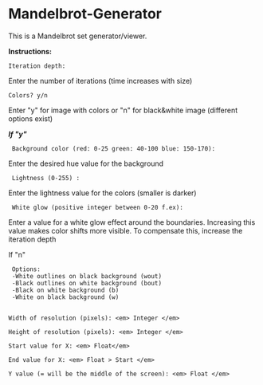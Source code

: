 # Mandelbrot-Generator

This is a Mandelbrot set generator/viewer. 

<b>Instructions:</b>

    Iteration depth:

Enter the number of iterations (time increases with size)

    Colors? y/n

Enter "y" for image with colors or "n" for black&white image (different options exist)

   <b><em>If "y"</em></b>

     Background color (red: 0-25 green: 40-100 blue: 150-170): 
   
   Enter the desired hue value for the background
   
     Lightness (0-255) :
   
   Enter the lightness value for the colors (smaller is darker)
   
     White glow (positive integer between 0-20 f.ex):
   
   Enter a value for a white glow effect around the boundaries. Increasing this value makes color shifts more visible. 
   To compensate this,  increase the iteration depth
   
    
   If "n"
     
     Options:
     -White outlines on black background (wout) 
     -Black outlines on white background (bout) 
     -Black on white background (b)
     -White on black background (w)
 
 
    Width of resolution (pixels): <em> Integer </em>
  
    Height of resolution (pixels): <em> Integer </em>
  
    Start value for X: <em> Float</em>
  
    End value for X: <em> Float > Start </em>
  
    Y value (= will be the middle of the screen): <em> Float </em>

